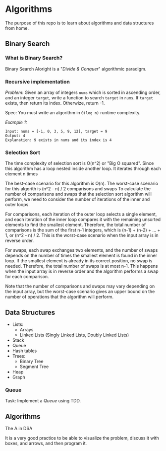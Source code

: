 # Algorithms

The purpose of this repo is to learn about algorithms and data structures from home.

## Binary Search

### What is Binary Search?

Binary Search Aloright is a "_Divide & Conquer_" algorithmic paradigm.

### Recursive implementation

_Problem_: Given an array of integers `nums` which is sorted in ascending order,
and an integer `target`, write a function to search `target` in `nums`. If `target` exists, then return its index. Otherwize, return -1.

Spec: You must write an algorithm in `0(log n)` runtime complexity.

_Example 1:_

```
Input: nums = [-1, 0, 3, 5, 9, 12], target = 9
Output: 4
Explanation: 9 exists in nums and its index is 4
```

### Selection Sort

The time complexity of selection sort is O(n^2) or "Big O squared". Since this algorithm has a loop nested inside another loop. It iterates through each element n times

The best-case scenario for this algorithm is O(n).
The worst-case scenario for this algorith is (n^2 - n) / 2 comparisons and swaps
To calculate the number of comparisons and swaps that the selection sort algorithm will perform, we need to consider the number of iterations of the inner and outer loops.

For comparisons, each iteration of the outer loop selects a single element, and each iteration of the inner loop compares it with the remaining unsorted elements to find the smallest element. Therefore, the total number of comparisons is the sum of the first n-1 integers, which is (n-1) + (n-2) + ... + 1, or (n^2 - n) / 2. This is the worst-case scenario when the input array is in reverse order.

For swaps, each swap exchanges two elements, and the number of swaps depends on the number of times the smallest element is found in the inner loop. If the smallest element is already in its correct position, no swap is needed. Therefore, the total number of swaps is at most n-1. This happens when the input array is in reverse order and the algorithm performs a swap for each comparison.

Note that the number of comparisons and swaps may vary depending on the input array, but the worst-case scenario gives an upper bound on the number of operations that the algorithm will perform.

## Data Structures

- Lists:
  - Arrays
  - Linked Lists (Singly Linked Lists, Doubly Linked Lists)
- Stack
- Queue
- Hash tables
- Trees:
  - Binary Tree
  - Segment Tree
- Heap
- Graph

### Queue

Task: Implement a _Queue_ using TDD.

## Algorithms

The A in DSA

It is a very good practice to be able to visualize the problem, discuss it with boxes,
and arrows, and then program it.
